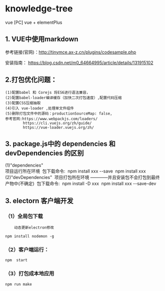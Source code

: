 # knowledge-tree
vue [PC]
vue + elementPlus

## 1. VUE中使用markdown
   参考链接(官网)：http://tinymce.ax-z.cn/plugins/codesample.php

   安装指南： https://blog.csdn.net/m0_64664995/article/details/131915102

## 2.打包优化问题：
    (1)配置babel 和 Corejs 将ES6进行语法兼容，
    (2)配置babel-loader编译缓存（加快二次打包速度）,配置代码压缩
    (3)配置CSS压缩抽取
    (4)引入 vue-loader ,处理单文件组件
    (5)删除打包文件中的源码：productionSourceMap: false,    
    参考官网:https://www.webpackjs.com/loaders/
            https://cli.vuejs.org/zh/guide/
            https://vue-loader.vuejs.org/zh/

## 3. package.js中的 dependencies 和 devDependencies 的区别
   (1)"dependencies"   
​      项目运行所在环境
​       包下载命令:
​            npm install xxx --save
​            npm  install xxx
   (2)"devDependencies"
​      项目打包所在环境 ————并且安装包不会打包到最终产物中(不确定)
​      包下载命令:
​           npm install -D   xxx 
​           npm install  xxx --save-dev

## 3. electorn 客户端开发
### （1）全局包下载 

 		动态更新electron修改

```nodejs
npm install nodemon -g
```

### （2）客户端运行：

```nodejs
npm  start
```

### （3）打包成本地应用

~~~nodejs
npm run make
~~~

